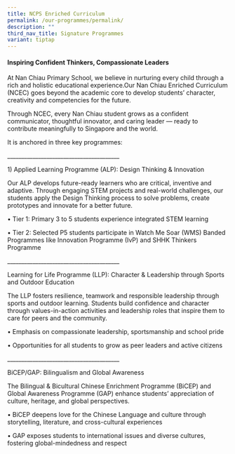 ```yaml
---
title: NCPS Enriched Curriculum
permalink: /our-programmes/permalink/
description: ""
third_nav_title: Signature Programmes
variant: tiptap
---
```

<h4>Inspiring Confident Thinkers, Compassionate Leaders</h4>
<p>At Nan Chiau Primary School, we believe in nurturing every child through
a rich and holistic educational experience.Our Nan Chiau Enriched Curriculum
(NCEC) goes beyond the academic core to develop students’ character, creativity
and competencies for the future.</p>
<p>Through NCEC, every Nan Chiau student grows as a confident communicator,
thoughtful innovator, and caring leader — ready to contribute meaningfully
to Singapore and the world.</p>
<p>It is anchored in three key programmes:</p>
<p>________________________________________</p>
<p>1) Applied Learning Programme (ALP): Design Thinking &amp; Innovation</p>
<p>Our ALP develops future-ready learners who are critical, inventive and
adaptive. Through engaging STEM projects and real-world challenges, our
students apply the Design Thinking process to solve problems, create prototypes
and innovate for a better future.</p>
<p>• Tier 1: Primary 3 to 5 students experience integrated STEM learning</p>
<p>• Tier 2: Selected P5 students participate in Watch Me Soar (WMS) Banded
Programmes like Innovation Programme (IvP) and SHHK Thinkers Programme</p>
<p>________________________________________</p>
<p>Learning for Life Programme (LLP): Character &amp; Leadership through
Sports and Outdoor Education</p>
<p>The LLP fosters resilience, teamwork and responsible leadership through
sports and outdoor learning. Students build confidence and character through
values-in-action activities and leadership roles that inspire them to care
for peers and the community.</p>
<p>• Emphasis on compassionate leadership, sportsmanship and school pride</p>
<p>• Opportunities for all students to grow as peer leaders and active citizens</p>
<p>________________________________________</p>
<p>BiCEP/GAP: Bilingualism and Global Awareness</p>
<p>The Bilingual &amp; Bicultural Chinese Enrichment Programme (BiCEP) and
Global Awareness Programme (GAP) enhance students’ appreciation of culture,
heritage, and global perspectives.</p>
<p>• BiCEP deepens love for the Chinese Language and culture through storytelling,
literature, and cross-cultural experiences</p>
<p>• GAP exposes students to international issues and diverse cultures, fostering
global-mindedness and respect</p>
<p></p>